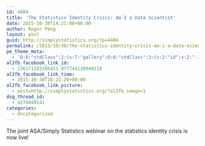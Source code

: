 ```yaml
---
id: 4404
title: 'The Statistics Identity Crisis: Am I a Data Scientist'
date: 2015-10-30T14:21:08+00:00
author: Roger Peng
layout: post
guid: http://simplystatistics.org/?p=4404
permalink: /2015/10/30/the-statistics-identity-crisis-am-i-a-data-scientist/
pe_theme_meta:
  - 'O:8:"stdClass":2:{s:7:"gallery";O:8:"stdClass":3:{s:2:"id";s:2:"-1";s:5:"width";s:0:"";s:6:"height";s:0:"";}s:5:"video";O:8:"stdClass":1:{s:2:"id";s:2:"-1";}}'
al2fb_facebook_link_id:
  - 136171103105421_877744138948110
al2fb_facebook_link_time:
  - 2015-10-30T18:21:20+00:00
al2fb_facebook_link_picture:
  - post=http://simplystatistics.org/?al2fb_image=1
dsq_thread_id:
  - 4274949141
categories:
  - Uncategorized
---
```

The joint ASA/Simply Statistics webinar on the statistics identity crisis is now live!